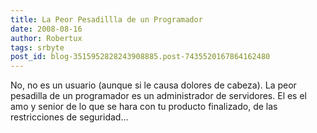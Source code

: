 ```yaml
---
title: La Peor Pesadillla de un Programador
date: 2008-08-16
author: Robertux
tags: srbyte
post_id: blog-3515952828243908885.post-7435520167864162480
---
```


No, no es un usuario (aunque si le causa dolores de cabeza). La peor
      pesadilla de un programador es un administrador de servidores. El es el amo y senior de lo que
      se hara con tu producto finalizado, de las restricciones de seguridad...